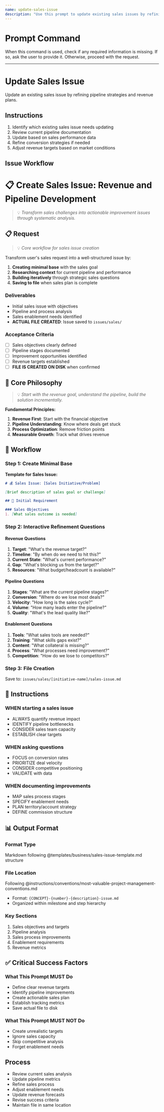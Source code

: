 ```yaml
---
name: update-sales-issue
description: "Use this prompt to update existing sales issues by refining pipeline strategies and revenue plans."
---
```

# Prompt Command

When this command is used, check if any required information is missing. If so, ask the user to provide it. Otherwise, proceed with the request.

---


# Update Sales Issue

Update an existing sales issue by refining pipeline strategies and revenue plans.

## Instructions

1. Identify which existing sales issue needs updating
2. Review current pipeline documentation
3. Update based on sales performance data
4. Refine conversion strategies if needed
5. Adjust revenue targets based on market conditions

## Issue Workflow

# 📋 Create Sales Issue: Revenue and Pipeline Development
> 💡 *Transform sales challenges into actionable improvement issues through systematic analysis.*

## 📋 Request
> 💡 *Core workflow for sales issue creation*

Transform user's sales request into a well-structured issue by:
1. **Creating minimal base** with the sales goal
2. **Researching context** for current pipeline and performance
3. **Building iteratively** through strategic sales questions
4. **Saving to file** when sales plan is complete

### Deliverables
- Initial sales issue with objectives
- Pipeline and process analysis
- Sales enablement needs identified
- **ACTUAL FILE CREATED**: Issue saved to `issues/sales/`

### Acceptance Criteria
- [ ] Sales objectives clearly defined
- [ ] Pipeline stages documented
- [ ] Improvement opportunities identified
- [ ] Revenue targets established
- [ ] **FILE IS CREATED ON DISK** when confirmed

## 🎯 Core Philosophy
> 💡 *Start with the revenue goal, understand the pipeline, build the solution incrementally.*

**Fundamental Principles:**
1. **Revenue First**: Start with the financial objective
2. **Pipeline Understanding**: Know where deals get stuck
3. **Process Optimization**: Remove friction points
4. **Measurable Growth**: Track what drives revenue

## 🔄 Workflow

### Step 1: Create Minimal Base
**Template for Sales Issue:**
```markdown
# 💰 Sales Issue: [Sales Initiative/Problem]

[Brief description of sales goal or challenge]

## 📝 Initial Requirement

### Sales Objectives
1. [What sales outcome is needed]
```

### Step 2: Interactive Refinement Questions

#### Revenue Questions
1. **Target**: "What's the revenue target?"
2. **Timeline**: "By when do we need to hit this?"
3. **Current State**: "What's current performance?"
4. **Gap**: "What's blocking us from the target?"
5. **Resources**: "What budget/headcount is available?"

#### Pipeline Questions
1. **Stages**: "What are the current pipeline stages?"
2. **Conversion**: "Where do we lose most deals?"
3. **Velocity**: "How long is the sales cycle?"
4. **Volume**: "How many leads enter the pipeline?"
5. **Quality**: "What's the lead quality like?"

#### Enablement Questions
1. **Tools**: "What sales tools are needed?"
2. **Training**: "What skills gaps exist?"
3. **Content**: "What collateral is missing?"
4. **Process**: "What processes need improvement?"
5. **Competition**: "How do we lose to competitors?"

### Step 3: File Creation
Save to: `issues/sales/[initiative-name]/sales-issue.md`

## 📏 Instructions

### WHEN starting a sales issue
- ALWAYS quantify revenue impact
- IDENTIFY pipeline bottlenecks
- CONSIDER sales team capacity
- ESTABLISH clear targets

### WHEN asking questions
- FOCUS on conversion rates
- PRIORITIZE deal velocity
- CONSIDER competitive positioning
- VALIDATE with data

### WHEN documenting improvements
- MAP sales process stages
- SPECIFY enablement needs
- PLAN territory/account strategy
- DEFINE commission structure

## 📊 Output Format

### Format Type
Markdown following @templates/business/sales-issue-template.md structure

### File Location
Following @instructions/conventions/most-valuable-project-management-conventions.md
- Format: `{CONCEPT}-{number}-{description}-issue.md`
- Organized within milestone and step hierarchy

### Key Sections
1. Sales objectives and targets
2. Pipeline analysis
3. Sales process improvements
4. Enablement requirements
5. Revenue metrics

## ✅ Critical Success Factors

### What This Prompt MUST Do
- Define clear revenue targets
- Identify pipeline improvements
- Create actionable sales plan
- Establish tracking metrics
- Save actual file to disk

### What This Prompt MUST NOT Do
- Create unrealistic targets
- Ignore sales capacity
- Skip competitive analysis
- Forget enablement needs

## Process

- Review current sales analysis
- Update pipeline metrics
- Refine sales process
- Adjust enablement needs
- Update revenue forecasts
- Revise success criteria
- Maintain file in same location
